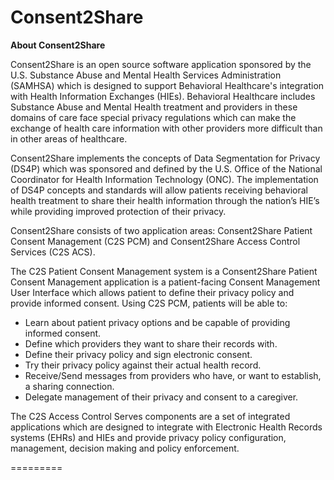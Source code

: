 Consent2Share
=============
<b>About Consent2Share</b>

Consent2Share is an open source software application sponsored by the U.S. Substance Abuse and Mental Health Services Administration (SAMHSA) which is designed to support Behavioral Healthcare's integration with Health Information Exchanges (HIEs).  Behavioral Healthcare includes Substance Abuse and Mental Health treatment and providers in these domains of care face special privacy regulations which can make the exchange of health care information with other providers more difficult than in other areas of healthcare.

Consent2Share implements the concepts of Data Segmentation for Privacy (DS4P) which was sponsored and defined by the U.S. Office of the National Coordinator for Health Information Technology (ONC).  The implementation of DS4P concepts and standards will allow patients receiving behavioral health treatment to share their health information through the nation’s HIE’s while providing improved protection of their privacy.

Consent2Share consists of two application areas:  Consent2Share Patient Consent Management (C2S PCM) and Consent2Share Access Control Services (C2S ACS).

The C2S Patient Consent Management system is a Consent2Share Patient Consent Management application is a patient-facing Consent Management User Interface which allows patient to define their privacy policy and provide informed consent.   Using C2S PCM, patients will be able to:
<ul>
<li>Learn about patient privacy options and be capable of providing informed consent.</li>
<li>Define which providers they want to share their records with.</li>
<li>Define their privacy policy and sign electronic consent.</li>
<li>Try their privacy policy against their actual health record.</li>
<li>Receive/Send messages from providers who have, or want to establish, a sharing connection.</li>
<li>Delegate management of their privacy and consent to a caregiver.</li>
</ul>

The C2S Access Control Serves components are a set of integrated applications which are designed to integrate with Electronic Health Records systems (EHRs) and HIEs and provide privacy policy configuration, management, decision making and policy enforcement.

=========
